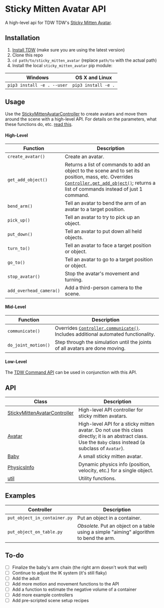 # Sticky Mitten Avatar API

A high-level api for TDW TDW's [Sticky Mitten Avatar](https://github.com/threedworld-mit/tdw/blob/master/Documentation/misc_frontend/sticky_mitten_avatar.md). 

## Installation

1. [Install TDW](https://github.com/threedworld-mit/tdw/) (make sure you are using the latest version)
2. Clone this repo
3. `cd path/to/sticky_mitten_avatar` (replace `path/to` with the actual path)
4. Install the local `sticky_mitten_avatar` pip module:

| Windows                    | OS X and Linux      |
| -------------------------- | ------------------- |
| `pip3 install -e . --user` | `pip3 install -e .` |

## Usage

Use the [StickyMittenAvatarController](Documentation/sma_controller.md) to create avatars and move them around the scene with a high-level API. For details on the parameters, what these functions do, etc. [read this](Documentation/sma_controller.md).

#### High-Level

| Function                | Description                                                  |
| ----------------------- | ------------------------------------------------------------ |
| `create_avatar()`       | Create an avatar.                                            |
| `get_add_object()`      | Returns a list of commands to add an object to the scene and to set its position, mass, etc. Overrides [`Controller.get_add_object()`](https://github.com/threedworld-mit/tdw/blob/master/Documentation/python/controller.md#get_add_objectself-model_name-str-object_id-int-positionx-0-y-0-z-0-rotationx-0-y-0-z-0-library-str-----dict); returns a list of commands instead of just 1 command. |
| `bend_arm()`            | Tell an avatar to bend the arm of an avatar to a target position. |
| `pick_up()`             | Tell an avatar to try to pick up an object.                  |
| `put_down()`            | Tell an avatar to put down all held objects.                 |
| `turn_to()`             | Tell an avatar to face a target position or object.          |
| `go_to()`               | Tell an avatar to go to a target position or object.         |
| `stop_avatar()`         | Stop the avatar's movement and turning.                      |
| `add_overhead_camera()` | Add a third-person camera to the scene.                      |

#### Mid-Level

| Function            | Description                                                  |
| ------------------- | ------------------------------------------------------------ |
| `communicate()`     | Overrides [`Controller.communicate()`](https://github.com/threedworld-mit/tdw/blob/master/Documentation/python/controller.md#communicateself-commands-uniondict-listdict---list). Includes additional automated functionality. |
| `do_joint_motion()` | Step through the simulation until the joints of all avatars are done moving. |


#### Low-Level

The [TDW Command API](https://github.com/threedworld-mit/tdw/blob/master/Documentation/api/command_api.md) can be used in conjunction with this API.

## API

| Class                                                        | Description                                                  |
| ------------------------------------------------------------ | ------------------------------------------------------------ |
| [StickyMittenAvatarController](Documentation/sma_controller.md) | High-level API controller for sticky mitten avatars.         |
| [Avatar](Documentation/avatar.md)                            | High-level API for a sticky mitten avatar. Do not use this class directly; it is an abstract class. Use the `Baby` class instead (a subclass of `Avatar`). |
| [Baby](Documentation/baby.md)                                | A small sticky mitten avatar.                                |
| [PhysicsInfo](Documentation/physics_info.md)                 | Dynamic physics info (position, velocity, etc.) for a single object. |
| [util](Documentation/util.md)                                | Utility functions.                                           |

## Examples

| Controller                   | Description                                                  |
| ---------------------------- | ------------------------------------------------------------ |
| `put_object_in_container.py` | Put an object in a container.                                |
| `put_object_on_table.py`     | _Obsolete._ Put an object on a table using a simple "aiming" algorithm to bend the arm. |

## To-do

- [ ] Finalize the baby's arm chain (the right arm doesn't work that well)
- [ ] Continue to adjust the IK system (it's still flaky)
- [ ] Add the adult
- [ ] Add more motion and movement functions to the API
- [ ] Add a function to estimate the negative volume of a container
- [ ] Add more example controllers
- [ ] Add pre-scripted scene setup recipes